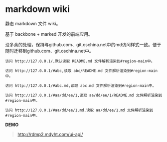 # markdown wiki

静态 markdown 文件 wiki。

基于 backbone + marked 开发的前端应用。

没多余的处理，保持与github.com、git.oschina.net中的md访问样式一致。便于随时迁移到github.com、git.oschina.net中。

```
访问 http://127.0.0.1/,默认读取 README.md 文件解析渲染到#region-main中。

访问 http://127.0.0.1/#abc,读取 abc/README.md 文件解析渲染到#region-main中。

访问 http://127.0.0.1/#abc.md,读取 abc.md 文件解析渲染到#region-main中。

访问 http://127.0.0.1/#aa/dd/ee/1,读取 aa/dd/ee/1/README.md 文件解析渲染到#region-main中。

访问 http://127.0.0.1/#aa/dd/ee/1.md,读取 aa/dd/ee/1.md 文件解析渲染到#region-main中。
```

**DEMO**
> http://rdmp2.mdyht.com/ui-api/